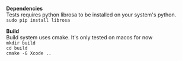 **Dependencies**  
Tests requires python librosa to be installed on your system's python.   
`sudo pip install librosa`

**Build**  
Build system uses cmake. It's only tested on macos for now  
`mkdir build`  
`cd build`  
`cmake -G Xcode ..`
